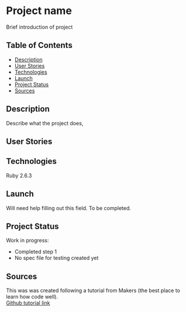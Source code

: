 # Project name

Brief introduction of project

## Table of Contents

* [Description](#description)
* [User Stories](#user-stories)
* [Technologies](#technologies)
* [Launch](#launch)
* [Project Status](#project-status)
* [Sources](#sources)

## Description

Describe what the project does, 

## User Stories


## Technologies

Ruby 2.6.3

## Launch

Will need help filling out this field. To be completed.

## Project Status

Work in progress:

* Completed step 1
* No spec file for testing created yet

## Sources

This was was created following a tutorial from Makers (the best place to learn how code well).  
[Github tutorial link](https://github.com/Pazoia/course/blob/master/boris_bikes/0_challenge_map.md)